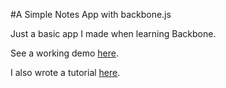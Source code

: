 #A Simple Notes App with backbone.js

Just a basic app I made when learning Backbone.

See a working demo [here](http://omgoepfert.com/getting-started-with-backbone-js/).

I also wrote a tutorial [here](http://omgoepfert.com/getting-started-with-backbonejs).